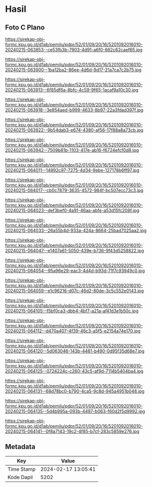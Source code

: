 # Hasil

## Foto C Plano

https://sirekap-obj-formc.kpu.go.id/d1ab/pemilu/pdpr/52/01/09/20/16/5201092016010-20240215-063853--ce53fb3b-7903-4d91-a6f0-662c62caef65.jpg

https://sirekap-obj-formc.kpu.go.id/d1ab/pemilu/pdpr/52/01/09/20/16/5201092016010-20240215-063900--1ba12ba2-86ee-4d6d-9d17-21a7ca7c2b75.jpg

https://sirekap-obj-formc.kpu.go.id/d1ab/pemilu/pdpr/52/01/09/20/16/5201092016010-20240215-063913--6f85df6a-8bfc-4c59-9f65-1acaf9a10c30.jpg

https://sirekap-obj-formc.kpu.go.id/d1ab/pemilu/pdpr/52/01/09/20/16/5201092016010-20240215-063918--3e854aed-b999-4633-8b97-22a3fdad397f.jpg

https://sirekap-obj-formc.kpu.go.id/d1ab/pemilu/pdpr/52/01/09/20/16/5201092016010-20240215-063922--9b54dab3-e674-4380-af56-17f88a8a73cb.jpg

https://sirekap-obj-formc.kpu.go.id/d1ab/pemilu/pdpr/52/01/09/20/16/5201092016010-20240215-063942--7509b81b-1103-417e-ab16-f6724efcf0d8.jpg

https://sirekap-obj-formc.kpu.go.id/d1ab/pemilu/pdpr/52/01/09/20/16/5201092016010-20240215-064011--14892c97-7275-4d34-9ebe-127178b6ff97.jpg

https://sirekap-obj-formc.kpu.go.id/d1ab/pemilu/pdpr/52/01/09/20/16/5201092016010-20240215-064017--cb0c7879-3635-4572-984f-bc507ecc73c3.jpg

https://sirekap-obj-formc.kpu.go.id/d1ab/pemilu/pdpr/52/01/09/20/16/5201092016010-20240215-064023--def3bef0-4a91-46aa-abfe-a53d15fc208f.jpg

https://sirekap-obj-formc.kpu.go.id/d1ab/pemilu/pdpr/52/01/09/20/16/5201092016010-20240215-064033--26a55b4d-933a-424a-8664-25bad7025aa2.jpg

https://sirekap-obj-formc.kpu.go.id/d1ab/pemilu/pdpr/52/01/09/20/16/5201092016010-20240215-064047--e1407a61-5050-439e-b736-9f43d5258822.jpg

https://sirekap-obj-formc.kpu.go.id/d1ab/pemilu/pdpr/52/01/09/20/16/5201092016010-20240215-064054--95a96e29-eac3-4d4d-b93d-71f7c93949c0.jpg

https://sirekap-obj-formc.kpu.go.id/d1ab/pemilu/pdpr/52/01/09/20/16/5201092016010-20240215-064059--e1c96216-d07c-46d2-80de-3c5c552e0143.jpg

https://sirekap-obj-formc.kpu.go.id/d1ab/pemilu/pdpr/52/01/09/20/16/5201092016010-20240215-064105--f5bf0ca3-dbb4-4bf7-a21a-af41d3e1b50c.jpg

https://sirekap-obj-formc.kpu.go.id/d1ab/pemilu/pdpr/52/01/09/20/16/5201092016010-20240215-064112--d470a407-4f39-46c3-a5f5-e2154a74e170.jpg

https://sirekap-obj-formc.kpu.go.id/d1ab/pemilu/pdpr/52/01/09/20/16/5201092016010-20240215-064120--5d063046-143b-4481-b490-0d95f35d68e7.jpg

https://sirekap-obj-formc.kpu.go.id/d1ab/pemilu/pdpr/52/01/09/20/16/5201092016010-20240215-064125--0724224c-c260-43c5-af9d-7114b5404ba4.jpg

https://sirekap-obj-formc.kpu.go.id/d1ab/pemilu/pdpr/52/01/09/20/16/5201092016010-20240215-064131--68d78bc0-b790-4ca5-9c8d-945a4951b048.jpg

https://sirekap-obj-formc.kpu.go.id/d1ab/pemilu/pdpr/52/01/09/20/16/5201092016010-20240215-064135--5d4b995a-093b-4497-b063-f60d2f5d9992.jpg

https://sirekap-obj-formc.kpu.go.id/d1ab/pemilu/pdpr/52/01/09/20/16/5201092016010-20240215-064141--0f8a7143-19c2-4f85-b7cf-283c5859e276.jpg


## Metadata

| Key        | Value               |
| ---------- | ------------------- |
| Time Stamp | 2024-02-17 13:05:41 |
| Kode Dapil | 5202                |




